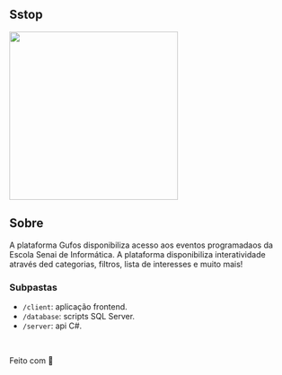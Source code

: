 ## Sstop

<p>
    <img src="" height="300px">
</p>


## Sobre

A plataforma Gufos disponibiliza acesso aos eventos programadaos da Escola Senai de Informática. A plataforma disponibiliza interatividade através ded categorias, filtros, lista de interesses e muito mais!

### Subpastas

- `/client`: aplicação frontend.
- `/database`: scripts SQL Server.
- `/server`: api C#.

&nbsp;

Feito com 💜 